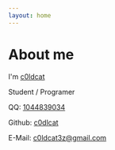 ```yaml
---
layout: home
---
```


# About me

I\'m [c0ldcat](http://c0ldcat.ml)

Student / Programer

QQ: [1044839034](tencent://message/?uin=1044839034)

Github: [c0dlcat](https://github.com/c0ldcat)

E-Mail: [c0ldcat3z@gmail.com](mailto:c0ldcat3z@gmail.com)

<script type="text/javascript">
var authorItem = $("#author-name");
var author = authorItem.text();
authorItem.empty();
authorItem.typetype("FireZ").backspace(5).typetype(author);
</script>
